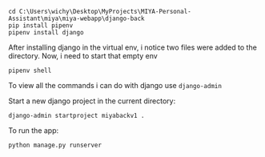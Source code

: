 
```shell
cd C:\Users\wichy\Desktop\MyProjects\MIYA-Personal-Assistant\miya\miya-webapp\django-back
pip install pipenv
pipenv install django
```
After installing django in the virtual env, i notice two files were added to the directory. Now, i need to start that empty env
```shell
pipenv shell
```
To view all the commands i can do with django use ``` django-admin ```

Start a new django project in the current directory:
```shell
django-admin startproject miyabackv1 .
```

To run the app:
```shell
python manage.py runserver
```

